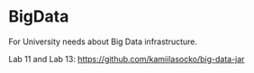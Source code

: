 # BigData
For University needs about Big Data infrastructure.


Lab 11 and Lab 13: https://github.com/kamiilasocko/big-data-jar
